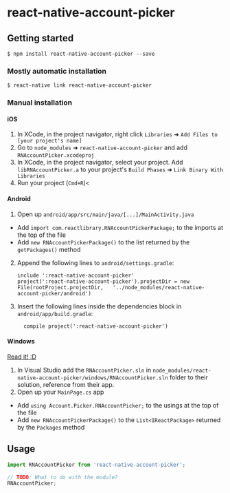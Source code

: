 
# react-native-account-picker

## Getting started

`$ npm install react-native-account-picker --save`

### Mostly automatic installation

`$ react-native link react-native-account-picker`

### Manual installation


#### iOS

1. In XCode, in the project navigator, right click `Libraries` ➜ `Add Files to [your project's name]`
2. Go to `node_modules` ➜ `react-native-account-picker` and add `RNAccountPicker.xcodeproj`
3. In XCode, in the project navigator, select your project. Add `libRNAccountPicker.a` to your project's `Build Phases` ➜ `Link Binary With Libraries`
4. Run your project (`Cmd+R`)<

#### Android

1. Open up `android/app/src/main/java/[...]/MainActivity.java`
  - Add `import com.reactlibrary.RNAccountPickerPackage;` to the imports at the top of the file
  - Add `new RNAccountPickerPackage()` to the list returned by the `getPackages()` method
2. Append the following lines to `android/settings.gradle`:
  	```
  	include ':react-native-account-picker'
  	project(':react-native-account-picker').projectDir = new File(rootProject.projectDir, 	'../node_modules/react-native-account-picker/android')
  	```
3. Insert the following lines inside the dependencies block in `android/app/build.gradle`:
  	```
      compile project(':react-native-account-picker')
  	```

#### Windows
[Read it! :D](https://github.com/ReactWindows/react-native)

1. In Visual Studio add the `RNAccountPicker.sln` in `node_modules/react-native-account-picker/windows/RNAccountPicker.sln` folder to their solution, reference from their app.
2. Open up your `MainPage.cs` app
  - Add `using Account.Picker.RNAccountPicker;` to the usings at the top of the file
  - Add `new RNAccountPickerPackage()` to the `List<IReactPackage>` returned by the `Packages` method


## Usage
```javascript
import RNAccountPicker from 'react-native-account-picker';

// TODO: What to do with the module?
RNAccountPicker;
```
  